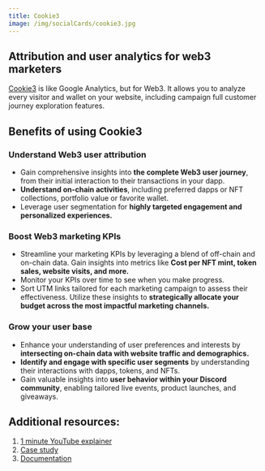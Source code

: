 ```yaml
---
title: Cookie3
image: /img/socialCards/cookie3.jpg
---
```


## Attribution and user analytics for web3 marketers

[Cookie3](https://www.cookie3.co/) is like Google Analytics, but for Web3. It allows you to analyze every visitor and wallet on your website, including campaign full customer journey exploration features.

## Benefits of using Cookie3

### Understand Web3 user attribution

- Gain comprehensive insights into **the complete Web3 user journey**, from their initial interaction to their transactions in your dapp.
- **Understand on-chain activities**, including preferred dapps or NFT collections, portfolio value or favorite wallet.
- Leverage user segmentation for **highly targeted engagement and personalized experiences.**

### Boost Web3 marketing KPIs

- Streamline your marketing KPIs by leveraging a blend of off-chain and on-chain data. Gain insights into metrics like **Cost per NFT mint, token sales, website visits, and more.**
- Monitor your KPIs over time to see when you make progress.
- Sort UTM links tailored for each marketing campaign to assess their effectiveness. Utilize these insights to **strategically allocate your budget across the most impactful marketing channels.**

### Grow your user base

- Enhance your understanding of user preferences and interests by **intersecting on-chain data with website traffic and demographics.**
- **Identify and engage with specific user segments** by understanding their interactions with dapps, tokens, and NFTs.
- Gain valuable insights into **user behavior within your Discord community**, enabling tailored live events, product launches, and giveaways.

## Additional resources:

1. [1 minute YouTube explainer](https://www.youtube.com/@Cookie3_com)
2. [Case study](https://www.cookie3.co/blog/notum-case-study)
3. [Documentation](https://docs.cookie3.co/)
